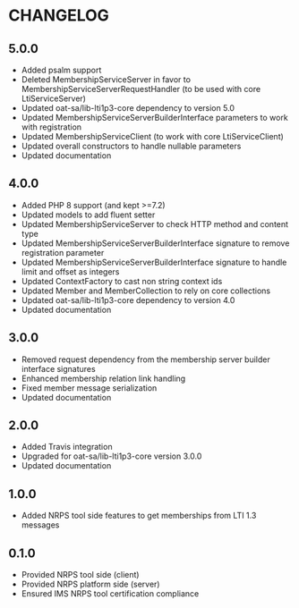 CHANGELOG
=========

5.0.0
-----

* Added psalm support
* Deleted MembershipServiceServer in favor to MembershipServiceServerRequestHandler (to be used with core LtiServiceServer)
* Updated oat-sa/lib-lti1p3-core dependency to version 5.0
* Updated MembershipServiceServerBuilderInterface parameters to work with registration  
* Updated MembershipServiceClient (to work with core LtiServiceClient)
* Updated overall constructors to handle nullable parameters  
* Updated documentation

4.0.0
-----

* Added PHP 8 support (and kept >=7.2)
* Updated models to add fluent setter
* Updated MembershipServiceServer to check HTTP method and content type
* Updated MembershipServiceServerBuilderInterface signature to remove registration parameter 
* Updated MembershipServiceServerBuilderInterface signature to handle limit and offset as integers
* Updated ContextFactory to cast non string context ids
* Updated Member and MemberCollection to rely on core collections
* Updated oat-sa/lib-lti1p3-core dependency to version 4.0
* Updated documentation

3.0.0
-----

* Removed request dependency from the membership server builder interface signatures
* Enhanced membership relation link handling
* Fixed member message serialization
* Updated documentation

2.0.0
-----

* Added Travis integration
* Upgraded for oat-sa/lib-lti1p3-core version 3.0.0
* Updated documentation

1.0.0
-----

* Added NRPS tool side features to get memberships from LTI 1.3 messages

0.1.0
-----

* Provided NRPS tool side (client)
* Provided NRPS platform side (server)
* Ensured IMS NRPS tool certification compliance
